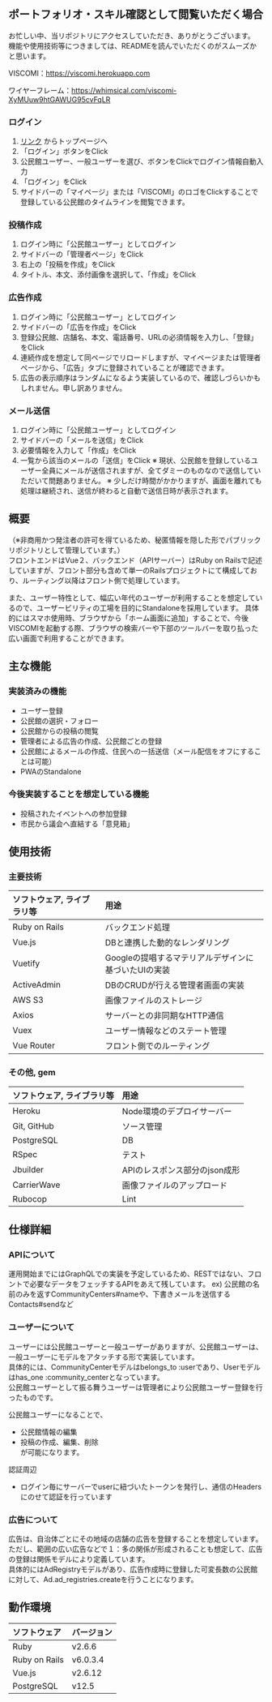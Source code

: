 ## ポートフォリオ・スキル確認として閲覧いただく場合
お忙しい中、当リポジトリにアクセスしていただき、ありがとうございます。  
機能や使用技術等につきましては、READMEを読んでいただくのがスムーズかと思います。  

VISCOMI：https://viscomi.herokuapp.com  

ワイヤーフレーム：https://whimsical.com/viscomi-XyMUuw9htGAWUG95cvFqLR

### ログイン
1. [リンク](https://viscomi.herokuapp.com)
からトップページへ
2. 「ログイン」ボタンをClick
3. 公民館ユーザー、一般ユーザーを選び、ボタンをClickでログイン情報自動入力
4. 「ログイン」をClick
5. サイドバーの「マイページ」または「VISCOMI」のロゴをClickすることで登録している公民館のタイムラインを閲覧できます。

### 投稿作成
1. ログイン時に「公民館ユーザー」としてログイン
2. サイドバーの「管理者ページ」をClick
3. 右上の「投稿を作成」をClick
4. タイトル、本文、添付画像を選択して、「作成」をClick

### 広告作成
1. ログイン時に「公民館ユーザー」としてログイン
2. サイドバーの「広告を作成」をClick
3. 登録公民館、店舗名、本文、電話番号、URLの必須情報を入力し、「登録」をClick
4. 連続作成を想定して同ページでリロードしますが、マイページまたは管理者ページから、「広告」タブに登録されていることが確認できます。
5. 広告の表示順序はランダムになるよう実装しているので、確認しづらいかもしれません。申し訳ありません。

### メール送信
1. ログイン時に「公民館ユーザー」としてログイン
2. サイドバーの「メールを送信」をClick
3. 必要情報を入力して「作成」をClick
4. 一覧から該当のメールの「送信」をClick
※ 現状、公民館を登録しているユーザー全員にメールが送信されますが、全てダミーのものなので送信していただいて問題ありません。
※ 少しだけ時間がかかりますが、画面を離れても処理は継続され、送信が終わると自動で送信日時が表示されます。

## 概要
（※非商用かつ発注者の許可を得ているため、秘匿情報を隠した形でパブリックリポジトリとして管理しています。）  
フロントエンドはVue２、バックエンド（APIサーバー）はRuby on Railsで記述していますが、フロント部分も含めて単一のRailsプロジェクトにて構成しており、ルーティング以降はフロント側で処理しています。  

また、ユーザー特性として、幅広い年代のユーザーが利用することを想定しているので、ユーザービリティの工場を目的にStandaloneを採用しています。
具体的にはスマホ使用時、ブラウザから「ホーム画面に追加」することで、今後VISCOMIを起動する際、ブラウザの検索バーや下部のツールバーを取り払った広い画面で利用することができます。

## 主な機能
### 実装済みの機能
 - ユーザー登録
 - 公民館の選択・フォロー
 - 公民館からの投稿の閲覧
 - 管理者による広告の作成、公民館ごとの登録
 - 公民館によるメールの作成、住民への一括送信（メール配信をオフにすることは可能）
 - PWAのStandalone

### 今後実装することを想定している機能
 - 投稿されたイベントへの参加登録
 - 市民から議会へ直結する「意見箱」

## 使用技術
### 主要技術

| ソフトウェア, ライブラリ等| 用途 |
|:--|:--|
Ruby on Rails | バックエンド処理
Vue.js | DBと連携した動的なレンダリング
Vuetify | Googleの提唱するマテリアルデザインに基づいたUIの実装
ActiveAdmin | DBのCRUDが行える管理者画面の実装
AWS S3 | 画像ファイルのストレージ
Axios | サーバーとの非同期なHTTP通信
Vuex | ユーザー情報などのステート管理
Vue Router | フロント側でのルーティング

### その他, gem
| ソフトウェア, ライブラリ等| 用途 |
|:--|:--|
Heroku | Node環境のデプロイサーバー
Git, GitHub | ソース管理
PostgreSQL | DB
RSpec | テスト
Jbuilder | APIのレスポンス部分のjson成形
CarrierWave | 画像ファイルのアップロード
Rubocop | Lint

## 仕様詳細
### APIについて
運用開始までにはGraphQLでの実装を予定しているため、RESTではない、フロントで必要なデータをフェッチするAPIをあえて残しています。
ex) 公民館の名前のみを返すCommunityCenters#nameや、下書きメールを送信するContacts#sendなど

### ユーザーについて
ユーザーには公民館ユーザーと一般ユーザーがありますが、公民館ユーザーは、一般ユーザーにモデルをアタッチする形で実装しています。  
具体的には、CommunityCenterモデルはbelongs_to :userであり、Userモデルはhas_one :community_centerとなっています。  
公民館ユーザーとして振る舞うユーザーは管理者により公民館ユーザー登録を行ったものです。  

公民館ユーザーになることで、
- 公民館情報の編集
- 投稿の作成、編集、削除  
が可能になります。

認証周辺
- ログイン毎にサーバーでuserに紐づいたトークンを発行し、通信のHeadersにのせて認証を行っています

### 広告について
広告は、自治体ごとにその地域の店舗の広告を登録することを想定しています。ただし、範囲の広い広告などで１：多の関係が形成されることも想定して、広告の登録は関係モデルにより定義しています。  
具体的にはAdRegistryモデルがあり、広告作成時に登録した可変長数の公民館に対して、Ad.ad_registries.createを行うことになります。

## 動作環境
|ソフトウェア | バージョン |
|:--|:--|
Ruby | v2.6.6
Ruby on Rails | v6.0.3.4
Vue.js | v2.6.12
PostgreSQL | v12.5
